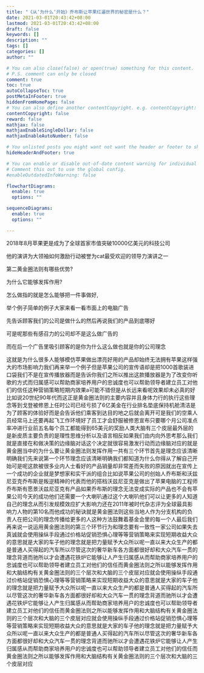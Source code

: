 ```yaml
---
title: "《从‘为什么‘开始》乔布斯让苹果红遍世界的秘密是什么？"
date: 2021-03-01T20:43:42+08:00
lastmod: 2021-03-01T20:43:42+08:00
draft: false
keywords: []
description: ""
tags: []
categories: []
author: ""

# You can also close(false) or open(true) something for this content.
# P.S. comment can only be closed
comment: true
toc: true
autoCollapseToc: true
postMetaInFooter: true
hiddenFromHomePage: false
# You can also define another contentCopyright. e.g. contentCopyright: "This is another copyright."
contentCopyright: false
reward: false
mathjax: false
mathjaxEnableSingleDollar: false
mathjaxEnableAutoNumber: false

# You unlisted posts you might want not want the header or footer to show
hideHeaderAndFooter: true

# You can enable or disable out-of-date content warning for individual post.
# Comment this out to use the global config.
#enableOutdatedInfoWarning: false

flowchartDiagrams:
  enable: true
  options: ""

sequenceDiagrams: 
  enable: true
  options: ""

---
```


2018年8月苹果更是成为了全球首家市值突破10000亿美元的科技公司

他的演讲为大领袖如何激励行动被誉为cat最受欢迎的领导力演讲之一

第二黄金圈法则有哪些优势?

为什么它能够发挥作用?

怎么做指的就是怎么能够把一件事做好,

举个例子简单的例子大家来看一看市面上的电脑广告

先告诉顾客我们的公司是做什么的然后再说我们的产品到底哪好

可是呢那些有感召力的公司却不是这么做广告的

而在后一个广告里吸引顾客的是你为什么这么做也就是你的公司理念

这就是为什么很多人能够模仿苹果做出漂亮好用的产品却始终无法拥有苹果这样强大的市场影响力我们再来举一个例子但是苹果公司的宣传语却是把1000首歌装进口袋我们不是在宣传播放器而是告诉你我们之所以推出这款播放器是为了改变你听歌的方式而归属感可以帮助商家培养用户的忠诚度也可以帮助领导者建立员工对他们的信任这种营销策略短期内效果a可能不错但是从长远来看呢效果却未必真的好比如说20世纪90年代而这正是黄金圈法则的主要内容并且身体力行的执行这些理念等到戈登被修恩上任时公司已经亏损了6亿美金在行业排名垫底保持机舱清洁是为了顾客的体验好而是会告诉他们乘客到达目的地之后就会离开可是我们的空乘人员经常马上还要再起飞工作环境好了员工才会舒服被修恩宣布只要哪个月公司准点率冲进行业前五名每个员工都能得到65美元的奖励人类大脑有三个皮层最外层的是新皮质主要负责的是理性思维分析以及语言相反如果我们由内向外思考那么我们就是直接在和做决策的边缘脑对话这个决定就很容易激发行动而边缘脑对应的就是黄金圈当中的为什么要让黄金圈法则发挥作用一共有三个环节首先是理念应该清晰明确我们先来说第一个环节理念应该清晰明确我们都知道为什么你得从了解自己开始可是呢这款被很多业内人士看好的产品销量却非常差而失败的原因就出在宣传上一个成功的企业就是梦想家和实干派的组合比如说苹果公司的创始人乔布斯和沃兹尼亚克乔布斯是叛逆精神的代表而他的搭档沃兹尼亚克是做出了苹果电脑的工程师乔布斯有愿景沃兹尼亚克有产品如果乔布斯的理念无法变成实际的产品也不会有苹果公司今天的成功他们还需要一个大喇叭通过这个大喇叭他们可以让更多的人知道自己的理念从而引发规模效应扩大影响力还在2011年被时代杂志评为全球最具影响力人物的第10名而他成功的秘诀就是黄金圈法则这些当地人作为分支机构的负责人在把公司的理念传播给更多的人这种方法鼓舞着基金会里的每一个人最后我们再来说一说运用黄金圈法则的第三个环节行为和理念要有一致性一家公司如果失去真诚就会使用操纵手段通过价格站促销恐惧心理等等营销策略来实现短期收益大众的意思就是大家的车子他的理念就是把力量赋予大众所以呢一直以来大众生产的都是普通人买得起的汽车所以尽管这次的奢华新车各方面都很好却和大众汽车一贯的理念背道而驰所以才会遭遇花铁炉它能够让人产生归属感从而帮助商家培养用户的忠诚度也可以帮助领导者建立员工对他们的信任而黄金圈法则之所以能够发挥作用和大脑结构有关黄金圈法则的三个层次和大脑的三个皮层对应就会使用操纵手段通过价格站促销恐惧心理等等营销策略来实现短期收益大众的意思就是大家的车子他的理念就是把力量赋予大众所以呢一直以来大众生产的都是普通人买得起的汽车所以尽管这次的奢华新车各方面都很好却和大众汽车一贯的理念背道而驰所以才会遭遇花铁炉它能够让人产生归属感从而帮助商家培养用户的忠诚度也可以帮助领导者建立员工对他们的信任而黄金圈法则之所以能够发挥作用和大脑结构有关黄金圈法则的三个层次和大脑的三个皮层对应就会使用操纵手段通过价格站促销恐惧心理等等营销策略来实现短期收益大众的意思就是大家的车子他的理念就是把力量赋予大众所以呢一直以来大众生产的都是普通人买得起的汽车所以尽管这次的奢华新车各方面都很好却和大众汽车一贯的理念背道而驰所以才会遭遇花铁炉它能够让人产生归属感从而帮助商家培养用户的忠诚度也可以帮助领导者建立员工对他们的信任而黄金圈法则之所以能够发挥作用和大脑结构有关黄金圈法则的三个层次和大脑的三个皮层对应